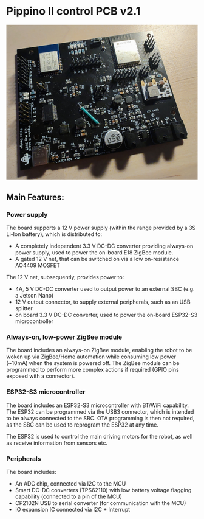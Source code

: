 # Pippino II control PCB v2.1

![Pippino II PCB v2.1](PippinoIIv2.1PCB.jpg)

## Main Features:

### Power supply

The board supports a 12 V power supply (within the range provided by a 3S Li-Ion battery), which is distributed to:
- A completely independent 3.3 V DC-DC converter providing always-on power supply, used to power the on-board E18 ZigBee module.
- A gated 12 V net, that can be switched on via a low on-resistance AO4409 MOSFET

The 12 V net, subsequently, provides power to:
- 4A, 5 V DC-DC converter used to output power to an external SBC (e.g. a Jetson Nano)
- 12 V output connector, to supply external peripherals, such as an USB splitter
- on board 3.3 V DC-DC converter, used to power the on-board ESP32-S3 microcontroller

### Always-on, low-power ZigBee module

The board includes an always-on ZigBee module, enabling the robot to be woken up via ZigBee/Home automation
while consuming low power (~10mA) when the system is powered off.
The ZigBee module can be programmed to perform more complex actions if required (GPIO pins exposed with a connector).

### ESP32-S3 microcontroller

The board includes an ESP32-S3 microcontroller with BT/WiFi capability. The ESP32 can be programmed via the USB3 connector,
which is intended to be always connected to the SBC.
OTA programming is then not required, as the SBC can be used to reprogram the ESP32 at any time.

The ESP32 is used to control the main driving motors for the robot, as well as receive information from sensors etc.

### Peripherals

The board includes:
- An ADC chip, connected via I2C to the MCU
- Smart DC-DC converters (TPS62110) with low battery voltage flagging capability (connected to a pin of the MCU)
- CP2102N USB to serial converter (for communication with the MCU)
- IO expansion IC connected via I2C + Interrupt
